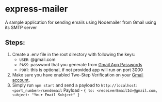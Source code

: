 # express-mailer
A sample application for sending emails using Nodemailer from Gmail using its SMTP server

## Steps:
1. Create a .env file in the root directory with following the keys:
    - `USER`: <youremailaddr>@gmail.com
    - `PASS`: password that you generate from [Gmail App Passwords](https://myaccount.google.com/apppasswords)
    - `PORT`: this is optional, if not provided app will run on port 3000
2. Make sure you have enabled Two-Step Verification on your [Gmail account](https://myaccount.google.com/). 
3. Simply run `npm start` and send a payload to `http://localhost:<port_number>/sendemail`
Payload - `` {
    to: <receiverEmailId>@gmail.com, 
    subject: "Your Email Subject"
} ``